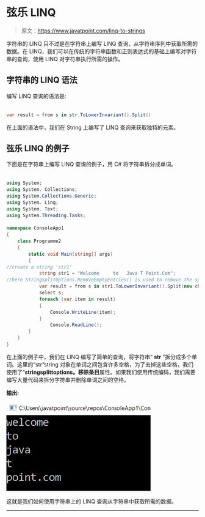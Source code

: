 # 弦乐 LINQ

> 原文：<https://www.javatpoint.com/linq-to-strings>

字符串的 LINQ 只不过是在字符串上编写 LINQ 查询，从字符串序列中获取所需的数据。在 LINQ，我们可以在传统的字符串函数和正则表达式的基础上编写对字符串的查询，使用 LINQ 对字符串执行所需的操作。

## 字符串的 LINQ 语法

编写 LINQ 查询的语法是:

```cs

var result = from s in str.ToLowerInvariant().Split()

```

在上面的语法中，我们在 String 上编写了 LINQ 查询来获取独特的元素。

## 弦乐 LINQ 的例子

下面是在字符串上编写 LINQ 查询的例子，用 C# 将字符串拆分成单词。

```cs

using System;
using System. Collections;
using System.Collections.Generic;
using System. Linq;
using System. Text;
using System.Threading.Tasks;

namespace ConsoleApp1
{
    class Programme2
    {
        static void Main(string[] args)
        {
//create a string 'str1' 
            string str1 = "Welcome     to   Java T Point.Com";
//here StringSplitOptions.RemoveEmptyEntries() is used to remove the spaces between the words.
            var result = from s in str1.ToLowerInvariant().Split(new char[] { ' ' }, StringSplitOptions.RemoveEmptyEntries)
            select s;
            foreach (var item in result)
            {
                Console.WriteLine(item);
            }
                Console.ReadLine();
        }
    }
}

```

在上面的例子中，我们在 LINQ 编写了简单的查询，将字符串“ **str** ”拆分成多个单词。这里的“str”string 对象在单词之间包含许多空格，为了去掉这些空格，我们使用了“**stringsplittoptions。移除条目**属性。如果我们使用传统编码，我们需要编写大量代码来拆分字符串并删除单词之间的空格。

**输出:**

![LINQ to Strings](img/ff7d9b54491683045c245361d61866ba.png)

这就是我们如何使用字符串上的 LINQ 查询从字符串中获取所需的数据。

* * *